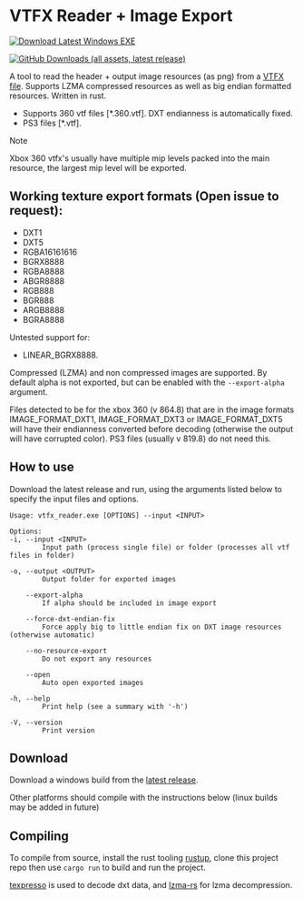 # VTFX Reader + Image Export
[![Download Latest Windows EXE](https://img.shields.io/badge/Download_Latest-Windows_EXE-orange?style=flat)](https://github.com/rob5300/vtfx_reader/releases/latest/download/vtfx_reader.exe)

[![GitHub Downloads (all assets, latest release)](https://img.shields.io/github/downloads/rob5300/vtfx_reader/latest/total?sort=date)
](https://github.com/rob5300/vtfx_reader/releases/latest)

A tool to read the header + output image resources (as png) from a [VTFX file](https://developer.valvesoftware.com/wiki/VTFX_file_format). Supports LZMA compressed resources as well as big endian formatted resources. Written in rust.

- Supports 360 vtf files [\*.360.vtf]. DXT endianness is automatically fixed.
- PS3 files  [\*.vtf].

> [!NOTE]
> Xbox 360 vtfx's usually have multiple mip levels packed into the main resource, the largest mip level will be exported.

## Working texture export formats (Open issue to request):
- DXT1
- DXT5
- RGBA16161616
- BGRX8888
- RGBA8888
- ABGR8888
- RGB888
- BGR888
- ARGB8888
- BGRA8888

Untested support for:

- LINEAR_BGRX8888.

Compressed (LZMA) and non compressed images are supported. By default alpha is not exported, but can be enabled with the ``--export-alpha`` argument.

Files detected to be for the xbox 360 (v 864.8) that are in the image formats IMAGE_FORMAT_DXT1, IMAGE_FORMAT_DXT3 or IMAGE_FORMAT_DXT5 will have their endianness converted before decoding (otherwise the output will have corrupted color). PS3 files (usually v 819.8) do not need this.

## How to use
Download the latest release and run, using the arguments listed below to specify the input files and options.

    Usage: vtfx_reader.exe [OPTIONS] --input <INPUT>

    Options:
    -i, --input <INPUT>
            Input path (process single file) or folder (processes all vtf files in folder)

    -o, --output <OUTPUT>
            Output folder for exported images

        --export-alpha
            If alpha should be included in image export

        --force-dxt-endian-fix
            Force apply big to little endian fix on DXT image resources (otherwise automatic)

        --no-resource-export
            Do not export any resources

        --open
            Auto open exported images

    -h, --help
            Print help (see a summary with '-h')

    -V, --version
            Print version

## Download
Download a windows build from the [latest release](https://github.com/rob5300/vtfx_reader/releases/latest).

Other platforms should compile with the instructions below (linux builds may be added in future)

## Compiling
To compile from source, install the rust tooling [rustup](https://rustup.rs/), clone this project repo then use ``cargo run`` to build and run the project.

[texpresso](https://crates.io/crates/texpresso) is used to decode dxt data, and [lzma-rs](https://crates.io/crates/lzma-rs) for lzma decompression.
